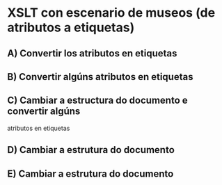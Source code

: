 # XSLT con escenario de museos (de atributos a etiquetas)

## A) Convertir los atributos en etiquetas

## B) Convertir algúns atributos en etiquetas

## C) Cambiar a estructura do documento e convertir algúns
atributos en etiquetas

## D) Cambiar a estrutura do documento

## E) Cambiar a estrutura do documento
